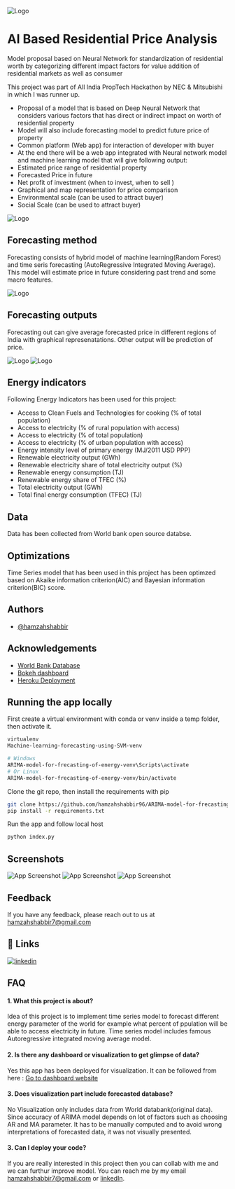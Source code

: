 
![Logo](images/title.JPG)

    
# AI Based Residential Price Analysis

Model proposal based on Neural Network for standardization of residential worth by categorizing different impact factors for value addition of residential markets as well as consumer

This project was part of All India PropTech Hackathon by NEC & Mitsubishi in which I was runner up.


* Proposal of a model that is based on Deep Neural Network that considers various factors that has direct or indirect impact on worth of residential property
* Model will also include forecasting model to predict future price of property
* Common platform (Web app) for interaction of developer with buyer
* At the end there will be a web app integrated with Neural network model and machine learning model that will give following output:
* Estimated price range of residential property
* Forecasted Price in future
* Net profit of investment (when to invest, when to sell )
* Graphical and map representation for price comparison
* Environmental scale (can be used to attract buyer)
* Social Scale (can be used to attract buyer)

![Logo](images/1.JPG)




## Forecasting method
Forecasting consists of hybrid model of machine learning(Random Forest) and time seris forecasting (AutoRegressive Integrated Moving Average). This model will estimate price in future considering past trend and some macro features.

![Logo](images/2.JPG)

## Forecasting outputs
Forecasting out can give average forecasted price in different regions of India with graphical represenatations.
Other output will be prediction of price.

![Logo](images/3.JPG)
![Logo](images/4.JPG)


## Energy indicators
Following Energy Indicators has been used for this project:
* Access to Clean Fuels and Technologies for cooking (% of total population)
* Access to electricity (% of rural population with access)
* Access to electricity (% of total population)
* Access to electricity (% of urban population with access)
* Energy intensity level of primary energy (MJ/2011 USD PPP)
* Renewable electricity output (GWh)
* Renewable electricity share of total electricity output (%)
* Renewable energy consumption (TJ)
* Renewable energy share of TFEC (%)
* Total electricity output (GWh)
* Total final energy consumption (TFEC) (TJ)

## Data
Data has been collected from World bank open source databse.
## Optimizations

Time Series model that has been used in this project has been optimzed based on Akaike information criterion(AIC) and Bayesian information criterion(BIC) score.

  
## Authors

- [@hamzahshabbir](https://github.com/hamzahshabbir96)

  
## Acknowledgements

 - [World Bank Database](https://www.worldbank.org/en/home)
 - [Bokeh dashboard](https://docs.bokeh.org/en/latest/index.html)
 - [Heroku Deployment](https://www.heroku.com/)

## Running the app locally


First create a virtual environment with conda or venv inside a temp folder, then activate it.



```bash
virtualenv 
Machine-learning-forecasting-using-SVM-venv

# Windows
ARIMA-model-for-frecasting-of-energy-venv\Scripts\activate
# Or Linux
ARIMA-model-for-frecasting-of-energy-venv/bin/activate

```
Clone the git repo, then install the requirements with pip
```bash
git clone https://github.com/hamzahshabbir96/ARIMA-model-for-frecasting-of-energy.git
pip install -r requirements.txt
```
Run the app and follow local host 
```bash
python index.py
```
  
## Screenshots

![App Screenshot](pictures/Capture.PNG)
![App Screenshot](pictures/sc.PNG)
![App Screenshot](pictures/sc1.PNG)

  
## Feedback

If you have any feedback, please reach out to us at hamzahshabbir7@gmail.com

  
## 🔗 Links
[![linkedin](https://img.shields.io/badge/linkedin-0A66C2?style=for-the-badge&logo=linkedin&logoColor=white)](https://www.linkedin.com/in/hamzah-shabbir-108765a5/)

  
## FAQ

#### 1. What this project is about?

Idea of this project is to implement time series model to forecast different energy parameter of the world for example what percent of ppulation will be able to access electricity in future. Time series model includes famous Autoregressive integrated moving average model.
#### 2. Is there any dashboard or visualization to get glimpse of data? 


Yes this app has been deployed for visualization. It can be followed from here : [Go to dashboard website](https://dashhamzah.herokuapp.com/)

#### 3. Does visualization part include forecasted database?

No Visualization only includes data from World databank(original data). Since accuracy of ARIMA model depends on lot of factors such as choosing AR and MA parameter. It has to be manually computed and to avoid wrong interpretations of forecasted data, it was not visually presented.

#### 3. Can I deploy your code?

If you are really interested in this project then you can collab with me and we can furthur improve model. You can reach me by my email hamzahshabbir7@gmail.com or [linkedIn](https://www.linkedin.com/in/hamzah-shabbir-108765a5/). 
